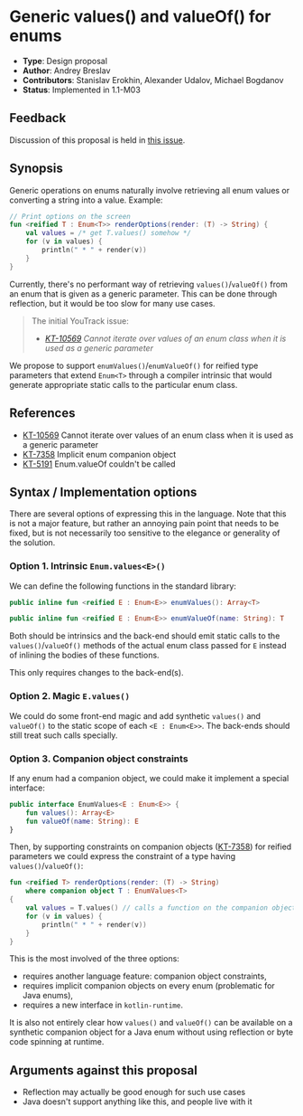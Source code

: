 # Generic values() and valueOf() for enums

* **Type**: Design proposal
* **Author**: Andrey Breslav
* **Contributors**: Stanislav Erokhin, Alexander Udalov, Michael Bogdanov
* **Status**: Implemented in 1.1-M03

## Feedback

Discussion of this proposal is held in [this issue](https://github.com/Kotlin/KEEP/issues/61).

## Synopsis

Generic operations on enums naturally involve retrieving all enum values or converting a string into a value. Example:

``` kotlin
// Print options on the screen
fun <reified T : Enum<T>> renderOptions(render: (T) -> String) {
    val values = /* get T.values() somehow */
    for (v in values) {
        println(" * " + render(v))
    }
}
```

Currently, there's no performant way of retrieving `values()`/`valueOf()` from an enum that is given as a generic parameter. This can be done through reflection, but it would be too slow for many use cases.

> The initial YouTrack issue: 
>- *[KT-10569](https://youtrack.jetbrains.com/issue/KT-10569) Cannot iterate over values of an enum class when it is used as a generic parameter*   
   
We propose to support `enumValues()`/`enumValueOf()` for reified type parameters that extend `Enum<T>` through a compiler intrinsic that would generate appropriate static calls to the particular enum class.
   
## References
   
- [KT-10569](https://youtrack.jetbrains.com/issue/KT-10569) Cannot iterate over values of an enum class when it is used as a generic parameter   
- [KT-7358](https://youtrack.jetbrains.com/issue/KT-7358) Implicit enum companion object
- [KT-5191](https://youtrack.jetbrains.com/issue/KT-5191) Enum.valueOf couldn't be called   

## Syntax / Implementation options

There are several options of expressing this in the language. Note that this is not a major feature, but rather an annoying pain point that needs to be fixed, but is not necessarily too sensitive to the elegance or generality of the solution. 

### Option 1. Intrinsic `Enum.values<E>()`

We can define the following functions in the standard library:

``` kotlin
public inline fun <reified E : Enum<E>> enumValues(): Array<T>

public inline fun <reified E : Enum<E>> enumValueOf(name: String): T
```

Both should be intrinsics and the back-end should emit static calls to the `values()`/`valueOf()` methods of the actual enum class passed for `E` instead of inlining the bodies of these functions.
 
This only requires changes to the back-end(s).

### Option 2. Magic `E.values()`

We could do some front-end magic and add synthetic `values()` and `valueOf()` to the static scope of each `<E : Enum<E>>`. The back-ends should still treat such calls specially.

### Option 3. Companion object constraints

If any enum had a companion object, we could make it implement a special interface:
 
``` kotlin
public interface EnumValues<E : Enum<E>> {
    fun values(): Array<E>
    fun valueOf(name: String): E
}
``` 

Then, by supporting constraints on companion objects ([KT-7358](https://youtrack.jetbrains.com/issue/KT-7358)) for reified parameters we could express the constraint of a type having `values()`/`valueOf()`:

``` kotlin
fun <reified T> renderOptions(render: (T) -> String) 
    where companion object T : EnumValues<T>
{
    val values = T.values() // calls a function on the companion object of T
    for (v in values) {
        println(" * " + render(v))
    }
}
```

This is the most involved of the three options:
- requires another language feature: companion object constraints,
- requires implicit companion objects on every enum (problematic for Java enums),
- requires a new interface in `kotlin-runtime`.
 
It is also not entirely clear how `values()` and `valueOf()` can be available on a synthetic companion object for a Java enum without using reflection or byte code spinning at runtime.   

## Arguments against this proposal

- Reflection may actually be good enough for such use cases 
- Java doesn't support anything like this, and people live with it
